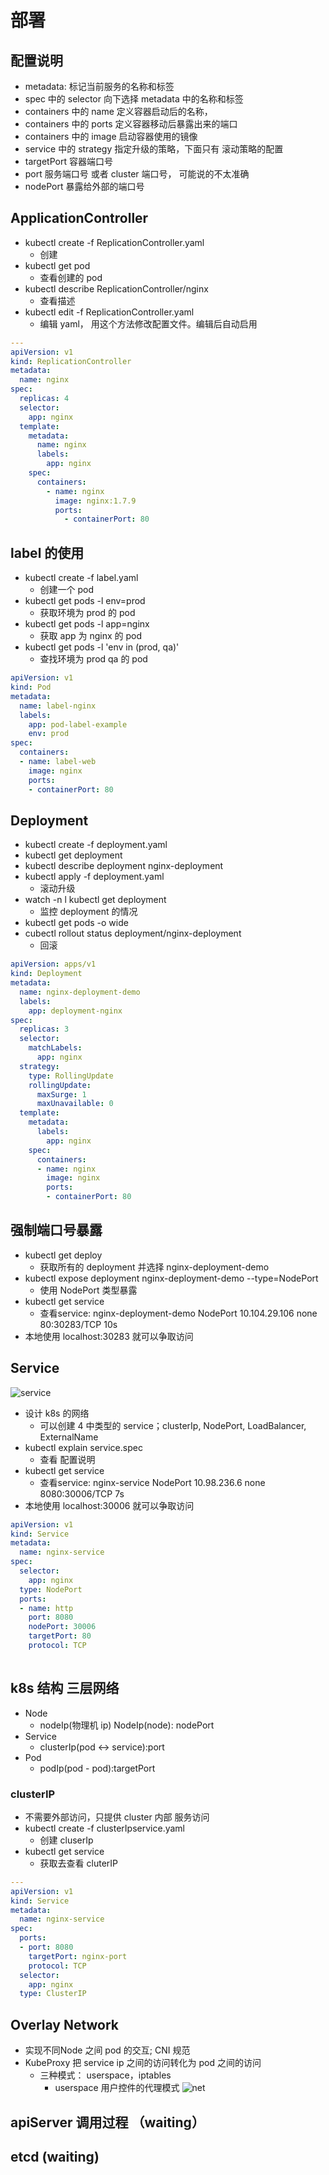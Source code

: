# 部署

## 配置说明
* metadata: 标记当前服务的名称和标签
* spec 中的 selector 向下选择 metadata 中的名称和标签
* containers 中的 name 定义容器启动后的名称， 
* containers 中的 ports 定义容器移动后暴露出来的端口
* containers 中的 image 启动容器使用的镜像
* service 中的 strategy 指定升级的策略，下面只有 滚动策略的配置
* targetPort 容器端口号
* port 服务端口号 或者 cluster 端口号， 可能说的不太准确
* nodePort 暴露给外部的端口号

## ApplicationController

* kubectl create -f ReplicationController.yaml
  * 创建
* kubectl get pod
  * 查看创建的 pod
* kubectl describe ReplicationController/nginx
  * 查看描述
* kubectl edit -f ReplicationController.yaml
  * 编辑 yaml， 用这个方法修改配置文件。编辑后自动启用

```yaml
---
apiVersion: v1
kind: ReplicationController
metadata:
  name: nginx
spec:
  replicas: 4
  selector:
    app: nginx
  template:
    metadata:
      name: nginx
      labels:
        app: nginx
    spec:
      containers:
        - name: nginx
          image: nginx:1.7.9
          ports:
            - containerPort: 80
```

## label 的使用

* kubectl create -f label.yaml
  * 创建一个 pod
* kubectl get pods -l env=prod
  * 获取环境为 prod 的 pod
* kubectl get pods -l app=nginx
  * 获取 app 为 nginx 的 pod
* kubectl get pods -l 'env in (prod, qa)'
  * 查找环境为 prod qa 的 pod

```yaml
apiVersion: v1
kind: Pod
metadata:
  name: label-nginx
  labels:
    app: pod-label-example
    env: prod
spec:
  containers:
  - name: label-web
    image: nginx
    ports:
    - containerPort: 80
```

## Deployment
* kubectl create -f deployment.yaml
* kubectl get deployment
* kubectl describe deployment nginx-deployment
* kubectl apply -f deployment.yaml
  * 滚动升级
* watch -n l kubectl get deployment
  * 监控 deployment 的情况
* kubectl get pods -o wide
* cubectl rollout status deployment/nginx-deployment
  * 回滚 

```yaml
apiVersion: apps/v1
kind: Deployment
metadata:
  name: nginx-deployment-demo
  labels:
    app: deployment-nginx
spec:
  replicas: 3
  selector:
    matchLabels:
      app: nginx
  strategy:
    type: RollingUpdate
    rollingUpdate:
      maxSurge: 1
      maxUnavailable: 0
  template:
    metadata:
      labels:
        app: nginx
    spec:
      containers:
      - name: nginx
        image: nginx
        ports:
        - containerPort: 80
```

## 强制端口号暴露
* kubectl get deploy
  * 获取所有的 deployment 并选择 nginx-deployment-demo
* kubectl expose deployment nginx-deployment-demo --type=NodePort
  * 使用 NodePort 类型暴露
* kubectl get service
  * 查看service: nginx-deployment-demo   NodePort    10.104.29.106   none        80:30283/TCP     10s
* 本地使用 localhost:30283 就可以争取访问

## Service
![service](/docs/assets/k8s-service.png)
* 设计 k8s 的网络
  * 可以创建 4 中类型的 service；clusterIp, NodePort, LoadBalancer, ExternalName
* kubectl explain service.spec
  * 查看 配置说明
* kubectl get service
  * 查看service: nginx-service           NodePort    10.98.236.6     none        8080:30006/TCP   7s
* 本地使用 localhost:30006 就可以争取访问

```yaml
apiVersion: v1
kind: Service
metadata:
  name: nginx-service
spec:
  selector:
    app: nginx
  type: NodePort
  ports:
  - name: http
    port: 8080
    nodePort: 30006
    targetPort: 80
    protocol: TCP
  
```

## k8s 结构 三层网络
* Node
  * nodeIp(物理机 ip) NodeIp(node): nodePort
* Service
  * clusterIp(pod <-> service):port
* Pod
  * podIp(pod - pod):targetPort

### clusterIP

* 不需要外部访问，只提供 cluster 内部 服务访问
* kubectl create -f clusterIpservice.yaml
  * 创建 cluserIp
* kubectl get service
  * 获取去查看 cluterIP

```yaml
---
apiVersion: v1
kind: Service
metadata:
  name: nginx-service
spec:
  ports:
  - port: 8080
    targetPort: nginx-port
    protocol: TCP
  selector:
    app: nginx
  type: ClusterIP

```

## Overlay Network

* 实现不同Node 之间 pod 的交互; CNI 规范
* KubeProxy 把 service ip 之间的访问转化为 pod 之间的访问
  * 三种模式： userspace，iptables
    * userspace 用户控件的代理模式
![net](/docs/assets/k8s-net-agent-0.png)

## apiServer 调用过程 （waiting）

## etcd (waiting)
